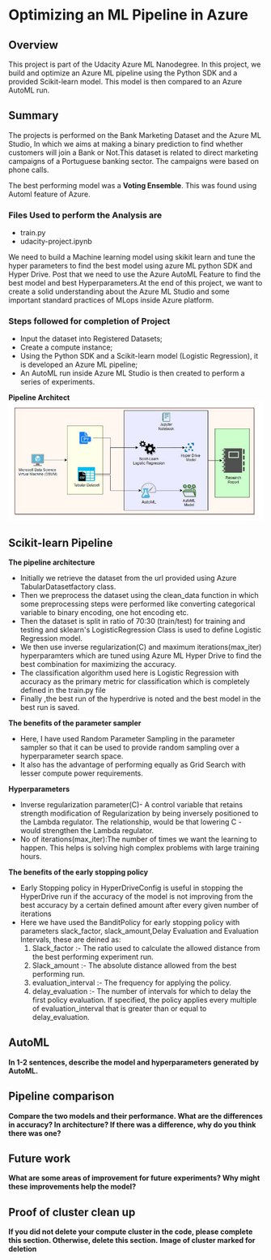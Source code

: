 # Optimizing an ML Pipeline in Azure

## Overview
This project is part of the Udacity Azure ML Nanodegree.
In this project, we build and optimize an Azure ML pipeline using the Python SDK and a provided Scikit-learn model.
This model is then compared to an Azure AutoML run.

## Summary
The projects is performed on the Bank Marketing Dataset and the Azure ML Studio, In which we aims at making a binary prediction to find whether customers will join a Bank or Not.This dataset is related to direct marketing campaigns of a Portuguese banking sector. The campaigns were based on phone calls.

The best performing model was a **Voting Ensemble**. This was found using Automl feature of Azure.

### Files Used to perform the Analysis are 

- train.py
- udacity-project.ipynb

We need to build a Machine learning model using skikit learn and tune the hyper parameters to find the best model using azure ML python SDK and Hyper Drive.
Post that we need to use the Azure AutoML Feature to find the best model and best Hyperparameters.At the end of this project, we want to create a solid understanding about the Azure ML Studio and some important standard practices of MLops inside Azure platform.

### Steps followed for completion of Project 

- Input the dataset into Registered Datasets;
- Create a compute instance;
- Using the Python SDK and a Scikit-learn model (Logistic Regression), it is developed an Azure ML pipeline;
- An AutoML run inside Azure ML Studio is then created to perform a series of experiments.

**Pipeline Architect**
![Pipeline Architect](https://github.com/yash872/ML_with_Azure_Nanodegree/blob/main/Optimizing-an-ML-Pipeline-in-Azure/Pipeline_Architect.JPG?raw=true "Title")

## Scikit-learn Pipeline

**The pipeline architecture**
- Initially we retrieve the dataset from the url provided using Azure TabularDatasetfactory class.
- Then we preprocess the dataset using the clean_data function in which some preprocessing steps were performed like converting categorical variable to binary encoding, one hot encoding etc.
- Then the dataset is split in ratio of 70:30 (train/test) for training and testing and sklearn's LogisticRegression Class is used to define Logistic Regression model.
- We then use inverse regularization(C) and maximum iterations(max_iter) hyperparamters which are tuned using Azure ML Hyper Drive to find the best combination for maximizing the accuracy.
- The classification algorithm used here is Logistic Regression with accuracy as the primary metric for classification which is completely defined in the train.py file
- Finally ,the best run of the hyperdrive is noted and the best model in the best run is saved.

**The benefits of the parameter sampler**
- Here, I have used Random Parameter Sampling in the parameter sampler so that it can be used to provide random sampling over a hyperparameter search space.
- It also has the advantage of performing equally as Grid Search with lesser compute power requirements.

**Hyperparameters**
- Inverse regularization parameter(C)- A control variable that retains strength modification of Regularization by being inversely positioned to the Lambda regulator. The relationship, would be that lowering C - would strengthen the Lambda regulator.
- No of iterations(max_iter):The number of times we want the learning to happen. This helps is solving high complex problems with large training hours.

**The benefits of the early stopping policy**
- Early Stopping policy in HyperDriveConfig is useful in stopping the HyperDrive run if the accuracy of the model is not improving from the best accuracy by a certain defined amount after every given number of iterations
- Here we have used the BanditPolicy for early stopping policy with parameters slack_factor, slack_amount,Delay Evaluation and Evaluation Intervals, these are deined as:
  1. Slack_factor :- The ratio used to calculate the allowed distance from the best performing experiment run.
  2. Slack_amount :- The absolute distance allowed from the best performing run.
  3. evaluation_interval :- The frequency for applying the policy.
  4. delay_evaluation :- The number of intervals for which to delay the first policy evaluation. If specified, the policy applies every multiple of evaluation_interval that is   greater than or equal to delay_evaluation.

## AutoML
**In 1-2 sentences, describe the model and hyperparameters generated by AutoML.**

## Pipeline comparison
**Compare the two models and their performance. What are the differences in accuracy? In architecture? If there was a difference, why do you think there was one?**

## Future work
**What are some areas of improvement for future experiments? Why might these improvements help the model?**

## Proof of cluster clean up
**If you did not delete your compute cluster in the code, please complete this section. Otherwise, delete this section.**
**Image of cluster marked for deletion**
